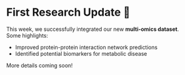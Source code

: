 # First Research Update 🧬

This week, we successfully integrated our new **multi-omics dataset**.  
Some highlights:
- Improved protein-protein interaction network predictions  
- Identified potential biomarkers for metabolic disease  

More details coming soon!